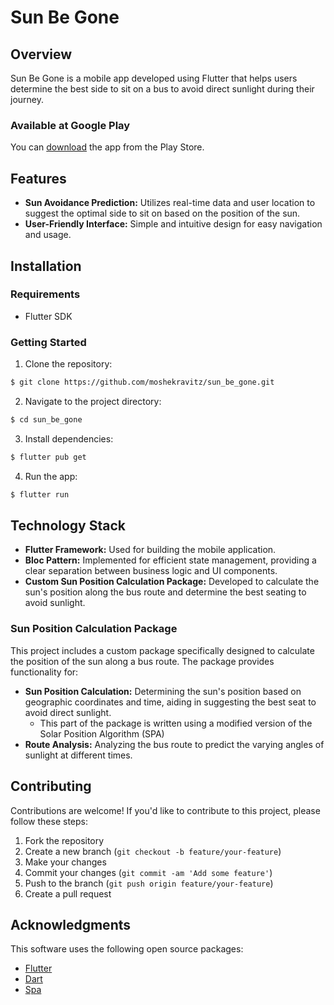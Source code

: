 # Sun Be Gone

## Overview

Sun Be Gone is a mobile app developed using Flutter that helps users determine the best side to sit on a bus to avoid direct sunlight during their journey.

### Available at Google Play

You can [download](https://play.google.com/store/apps/details?id=com.mkradevrbs.sun_be_gone) the app from the Play Store.

## Features

- **Sun Avoidance Prediction:** Utilizes real-time data and user location to suggest the optimal side to sit on based on the position of the sun.
- **User-Friendly Interface:** Simple and intuitive design for easy navigation and usage.

## Installation

### Requirements

- Flutter SDK

### Getting Started

1. Clone the repository: 
```bash
$ git clone https://github.com/moshekravitz/sun_be_gone.git
```
2. Navigate to the project directory:
```bash
$ cd sun_be_gone
```
3. Install dependencies:
```bash
$ flutter pub get
```
4. Run the app:
```bash
$ flutter run
```


## Technology Stack

- **Flutter Framework:** Used for building the mobile application.
- **Bloc Pattern:** Implemented for efficient state management, providing a clear separation between business logic and UI components.
- **Custom Sun Position Calculation Package:** Developed to calculate the sun's position along the bus route and determine the best seating to avoid sunlight.

### Sun Position Calculation Package

This project includes a custom package specifically designed to calculate the position of the sun along a bus route. The package provides functionality for:

- **Sun Position Calculation:** Determining the sun's position based on geographic coordinates and time, aiding in suggesting the best seat to avoid direct sunlight.
    - This part of the package is written using a modified version of the Solar Position Algorithm (SPA)
- **Route Analysis:** Analyzing the bus route to predict the varying angles of sunlight at different times.


## Contributing

Contributions are welcome! If you'd like to contribute to this project, please follow these steps:

1. Fork the repository
2. Create a new branch (`git checkout -b feature/your-feature`)
3. Make your changes
4. Commit your changes (`git commit -am 'Add some feature'`)
5. Push to the branch (`git push origin feature/your-feature`)
6. Create a pull request

## Acknowledgments

This software uses the following open source packages:

- [Flutter](https://flutter.dev/)
- [Dart](https://dart.dev/)
- [Spa](https://midcdmz.nrel.gov/spa/)
